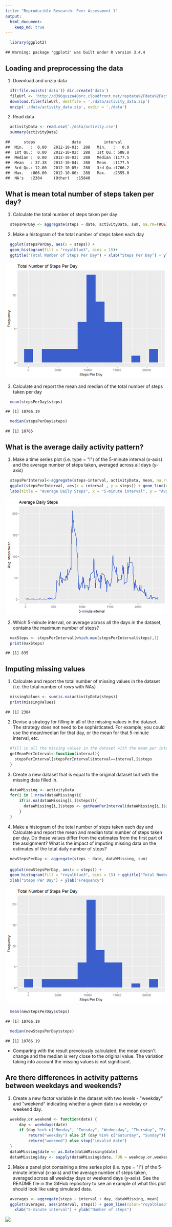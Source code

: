 ```yaml
---
title: "Reproducible Research: Peer Assessment 1"
output: 
  html_document:
    keep_md: true
---
```





```r
  library(ggplot2)
```

```
## Warning: package 'ggplot2' was built under R version 3.4.4
```

## Loading and preprocessing the data
1. Download and unzip data 

```r
  if(!file.exists('data')) dir.create('data')
  fileUrl <- 'http://d396qusza40orc.cloudfront.net/repdata%2Fdata%2Factivity.zip'
  download.file(fileUrl, destfile = './data/activity_data.zip')
  unzip('./data/activity_data.zip', exdir = './data')
```
2. Read data

```r
  activityData <- read.csv('./data/activity.csv')
  summary(activityData)
```

```
##      steps                date          interval     
##  Min.   :  0.00   2012-10-01:  288   Min.   :   0.0  
##  1st Qu.:  0.00   2012-10-02:  288   1st Qu.: 588.8  
##  Median :  0.00   2012-10-03:  288   Median :1177.5  
##  Mean   : 37.38   2012-10-04:  288   Mean   :1177.5  
##  3rd Qu.: 12.00   2012-10-05:  288   3rd Qu.:1766.2  
##  Max.   :806.00   2012-10-06:  288   Max.   :2355.0  
##  NA's   :2304     (Other)   :15840
```
## What is mean total number of steps taken per day?
1. Calculate the total number of steps taken per day

```r
  stepsPerDay <- aggregate(steps ~ date, activityData, sum, na.rm=TRUE)
```
2. Make a histogram of the total number of steps taken each day

```r
  ggplot(stepsPerDay, aes(x = steps)) + 
  geom_histogram(fill = "royalblue3", bins = 15)+ 
  ggtitle("Total Number of Steps Per Day") + xlab("Steps Per Day") + ylab("Frequency")
```

![](figs/unnamed-chunk-5-1.png)<!-- -->

3. Calculate and report the mean and median of the total number of steps taken per day

```r
  mean(stepsPerDay$steps)
```

```
## [1] 10766.19
```

```r
  median(stepsPerDay$steps)
```

```
## [1] 10765
```

## What is the average daily activity pattern?
1. Make a time series plot (i.e. type = "l") of the 5-minute interval (x-axis) and the average number of steps taken, averaged across all days (y-axis)

```r
  stepsPerInterval<-aggregate(steps~interval, activityData, mean, na.rm=TRUE)
  ggplot(stepsPerInterval, aes(x = interval , y = steps)) + geom_line(color="royalblue3", size=1) + 
  labs(title = "Average Daily Steps", x = "5-minute interval", y = "Avg. steps taken")
```

![](figs/unnamed-chunk-7-1.png)<!-- -->

2. Which 5-minute interval, on average across all the days in the dataset, contains the maximum number of steps?

```r
  maxSteps <- stepsPerInterval[which.max(stepsPerInterval$steps),1]
  print(maxSteps)
```

```
## [1] 835
```

## Imputing missing values
1. Calculate and report the total number of missing values in the dataset (i.e. the total number of rows with NAs)

```r
  missingValues <- sum(is.na(activityData$steps))
  print(missingValues)
```

```
## [1] 2304
```
2. Devise a strategy for filling in all of the missing values in the dataset. The strategy does not need to be sophisticated. For example, you could use the mean/median for that day, or the mean for that 5-minute interval, etc.

```r
  #fill in all the missing values in the dataset with the mean per interval
  getMeanPerInterval<-function(interval){
    stepsPerInterval[stepsPerInterval$interval==interval,]$steps
  }
```
3. Create a new dataset that is equal to the original dataset but with the missing data filled in.

```r
  dataWMissing <- activityData
  for(i in 1:nrow(dataWMissing)){
      if(is.na(dataWMissing[i,]$steps)){
        dataWMissing[i,]$steps <- getMeanPerInterval(dataWMissing[i,]$interval)
      }
  }
```
4. Make a histogram of the total number of steps taken each day and Calculate and report the mean and median total number of steps taken per day. Do these values differ from the estimates from the first part of the assignment? What is the impact of imputing missing data on the estimates of the total daily number of steps?

```r
  newStepsPerDay <- aggregate(steps ~ date, dataWMissing, sum)
  
  ggplot(newStepsPerDay, aes(x = steps)) +
  geom_histogram(fill = "royalblue3", bins = 15) + ggtitle("Total Number of Steps Per Day") + 
  xlab("Steps Per Day") + ylab("Frequency")
```

![](figs/unnamed-chunk-12-1.png)<!-- -->

```r
  mean(newStepsPerDay$steps)
```

```
## [1] 10766.19
```

```r
  median(newStepsPerDay$steps)
```

```
## [1] 10766.19
```
  - Comparing with the result prevoiously calculated, the mean doesn't change and the median is very close to the original value. The variation taking into account the missing values is not significant.


## Are there differences in activity patterns between weekdays and weekends?
1. Create a new factor variable in the dataset with two levels - "weekday" and "weekend" indicating whether a given date is a weekday or weekend day.

```r
  weekday.or.weekend <- function(date) {
      day <- weekdays(date)
      if (day %in% c("Monday", "Tuesday", "Wednesday", "Thursday", "Friday")) 
          return("weekday") else if (day %in% c("Saturday", "Sunday")) 
          return("weekend") else stop("invalid date")
  }
  dataWMissing$date <- as.Date(dataWMissing$date)
  dataWMissing$day <- sapply(dataWMissing$date, FUN = weekday.or.weekend)
```

2. Make a panel plot containing a time series plot (i.e. type = "l") of the 5-minute interval (x-axis) and the average number of steps taken, averaged across all weekday days or weekend days (y-axis). See the README file in the GitHub repository to see an example of what this plot should look like using simulated data.

```r
  averages <- aggregate(steps ~ interval + day, dataWMissing, mean)
  ggplot(averages, aes(interval, steps)) + geom_line(color="royalblue3") + facet_grid(day ~ .) + 
    xlab("5-minute interval") + ylab("Number of steps")
```

![](figs/plot1-1.png)<!-- -->

